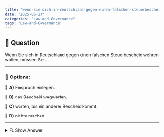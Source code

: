 ```yaml
---
title: "wenn-sie-sich-in-deutschland-gegen-einen-falschen-steuerbescheid-wehren-wollen-mussen-sie-…"
date: "2025-05-23"
categories: "Law-and-Governance"
tags: "Law-and-Governance"
---
```


## 📌 **Question**

Wenn Sie sich in Deutschland gegen einen falschen Steuerbescheid wehren wollen, müssen Sie …



---

### 📝 **Options:**

🔘 **A)** Einspruch einlegen.

🔘 **B)** den Bescheid wegwerfen.

🔘 **C)** warten, bis ein anderer Bescheid kommt.

🔘 **D)** nichts machen.

---

<details>
  <summary>🔍 Show Answer</summary>

  <p>
💡  <b>Correct Answer:</b>  a
  </p>
  <p>
    📖<b>Explanation:</b>
    In Deutschland erhalten Steuerpflichtige jährlich eine Steuererklärung von den Finanzbehörden. Manchmal kann es vorkommen, dass ein Steuerbescheid fehlerhaft ist oder der Steuerzahler glaubt, die Berechnung sei falsch. In solchen Situationen ist es wichtig zu wissen, welche Schritte unternommen werden können, um gegen einen falschen Bescheid vorzugehen. Der Steuerpflichtige hat das Recht, gegen den Bescheid innerhalb einer bestimmten Frist Einspruch zu erheben, um eine Überprüfung oder Korrektur zu veranlassen. Wegwerfen oder ignorieren des Bescheids sind keine gültigen Optionen.
  </p>
</details>
